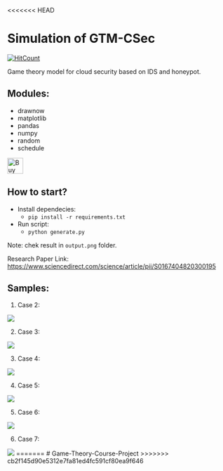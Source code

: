 <<<<<<< HEAD
# Simulation of GTM-CSec
[![HitCount](http://hits.dwyl.com/MexsonFernandes/Simulate_GTM-CSec.svg)](http://hits.dwyl.com/MexsonFernandes/Simulate_GTM-CSec)

Game theory model for cloud security based on IDS and honeypot.

## Modules:
* drawnow
* matplotlib
* pandas
* numpy
* random
* schedule

<a href='https://ko-fi.com/Y8Y31LBT4' target='_blank'><img height='36' style='border:0px;height:36px;' src='https://cdn.ko-fi.com/cdn/kofi3.png?v=2' border='0' alt='Buy Me a Coffee at ko-fi.com' /></a>


## How to start?
* Install dependecies:
    - `pip install -r requirements.txt`
* Run script:
    - `python generate.py`

Note: chek result in `output.png` folder.

Research Paper Link: https://www.sciencedirect.com/science/article/pii/S0167404820300195

## Samples:

1) Case 2: 
<img src="samples/CASE2.png"/>

2) Case 3: 
<img src="samples/CASE3.png"/>

3) Case 4: 
<img src="samples/CASE4.png"/>

4) Case 5: 
<img src="samples/CASE5.png"/>

5) Case 6: 
<img src="samples/CASE6.png"/>

6) Case 7: 
<img src="samples/CASE7.png"/>
=======
# Game-Theory-Course-Project
>>>>>>> cb2f145d90e5312e7fa81ed4fc591cf80ea9f646
